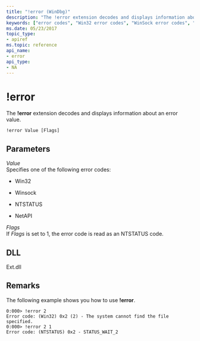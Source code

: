 ```yaml
---
title: "!error (WinDbg)"
description: "The !error extension decodes and displays information about an error value."
keywords: ["error codes", "Win32 error codes", "WinSock error codes", "!error Windows Debugging"]
ms.date: 05/23/2017
topic_type:
- apiref
ms.topic: reference
api_name:
- error
api_type:
- NA
---
```


# !error


The **!error** extension decodes and displays information about an error value.

```dbgcmd
!error Value [Flags]
```

## <span id="ddk__error_dbg"></span><span id="DDK__ERROR_DBG"></span>Parameters


<span id="_______Value______"></span><span id="_______value______"></span><span id="_______VALUE______"></span> *Value*   
Specifies one of the following error codes:

-   Win32

-   Winsock

-   NTSTATUS

-   NetAPI

<span id="_______Flags______"></span><span id="_______flags______"></span><span id="_______FLAGS______"></span> *Flags*   
If *Flags* is set to 1, the error code is read as an NTSTATUS code.

## DLL


Ext.dll



 

## Remarks

The following example shows you how to use **!error**.

```dbgcmd
0:000> !error 2
Error code: (Win32) 0x2 (2) - The system cannot find the file specified.
0:000> !error 2 1
Error code: (NTSTATUS) 0x2 - STATUS_WAIT_2
```

